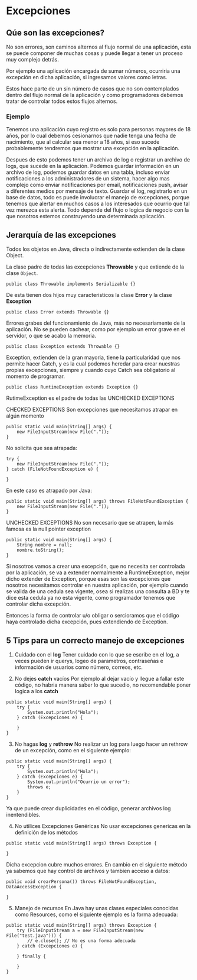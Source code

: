 # Excepciones

## Qúe son las excepciones?
No son errores, son caminos alternos al flujo normal de una aplicación, esta se puede componer de muchas cosas y puede llegar a tener un proceso muy complejo detrás.

Por ejemplo una aplicación encargada de sumar números, ocurriria una excepción en dicha aplicación, si ingresamos valores como letras.

Estos hace parte de un sin número de casos que no son contemplados dentro del flujo normal de la aplicación y como programadores debemos tratar de controlar todos estos flujos alternos.

### Ejemplo
Tenemos una aplicación cuyo registro es solo para personas mayores de 18 años, por lo cual debemos cesionarnos que nadie tenga una fecha de nacimiento, que al calcular sea menor a 18 años,
si eso sucede probablemente tendremos que mostrar una excepción en la aplicación.

Despues de esto podemos tener un archivo de log o registrar un archivo de logs, que sucede en la aplicación.
Podemos guardar información en un archivo de log, podemos guardar datos en una tabla, incluso enviar notificaciones a los administradores de un sistema, hacer algo mas complejo como enviar
notificaciones por email, notificaciones push, avisar a diferentes medios por mensaje de texto.
Guardar el log, registrarlo en un base de datos, todo es puede involucrar el manejo de excepciones, porque tenemos que alertar en muchos casos a los interesados que ocurrio que tal vez
merezca esta alerta.
Todo depende del flujo o logica de negocio con la que nosotros estemos construyendo una determinada aplicación.

 
## Jerarquía de las excepciones
Todos los objetos en Java, directa o indirectamente extienden de la clase Object.

La clase padre de todas las excepciones **Throwable** y que extiende de la clase ```Object```.

```
public class Throwable implements Serializable {}
```

De esta tienen dos hijos muy caracteristicos la clase **Error** y la clase **Exception**

```
public class Error extends Throwable {}
```

Errores grabes del funcionamiento de Java, más no necesariamente de la aplicación. No se pueden cachear, como por ejemplo un error grave en el servidor, o que se acabo la memoria.


```
public class Exception extends Throwable {}
```

Exception, extienden de la gran mayoria, tiene la particularidad que nos permite hacer Catch, y es la cual podemos heredar para crear nuestras propias excepciones, siempre y cuando cuyo Catch sea obligatorio al momento de programar.


```
public class RuntimeException extends Exception {}
```

RutimeException es el padre de todas las UNCHECKED EXCEPTIONS

CHECKED EXCEPTIONS
Son excepciones que necesitamos atrapar en algún momento

```
public static void main(String[] args) {
	new FileInputStream(new File("."));
}
```

No solicita que sea atrapada:

```
try {
	new FileInputStream(new File("."));
} catch (FileNotFoundException e) {

}

```

En este caso es atrapado por Java:

```
public static void main(String[] args) throws FileNotFoundException {
	new FileInputStream(new File("."));
}
```

UNCHECKED EXCEPTIONS
No son necesario que se atrapen, la más famosa es la null pointer exception

```
public static void main(String[] args) {
	String nombre = null;
	nombre.toString();
}
```

Si nosotros vamos a crear una excepción, que no necesita ser controlada por la aplicación, se va a extender normalmente a RuntimeException, mejor dicho extender de Exception, porque esas son las excepciones que nosotros necesitamos controlar en nuestra aplicación, por ejemplo cuando se valida de una cedula sea vigente, osea si realizas una consulta a BD y te dice esta cedula ya no esta vigente, como programador tenemos que controlar dicha excepción.

Entonces la forma de controlar u/o obligar o sercioramos que el código haya controlado dicha excepción, pues extendiendo de Exception.

## 5 Tips para un correcto manejo de excepciones

1. Cuidado con el **log**
Tener cuidado con lo que se escribe en el log, a veces pueden ir querys, logeo de parametros, contraseñas e información de usuarios como número, correos, etc.

2. No dejes **catch** vacíos
Por ejemplo al dejar vacío y llegue a fallar este código, no habria manera saber lo que sucedio, no recomendable poner logica a los **catch**

```
public static void main(String[] args) {
	try {
	    System.out.println("Hola");
	} catch (Excepciones e) {

	}
}
```

3. No hagas **log** y **rethrow**
No realizar un log para luego hacer un rethrow de un excepción, como en el siguiente ejemplo:

```
public static void main(String[] args) {
	try {
	    System.out.println("Hola");
	} catch (Excepciones e) {
	    System.out.println("Ocurrio un error");
	    throws e;
	}
}
```
Ya que puede crear duplicidades en el código, generar archivos log inentendibles.

4. No utilices Excepciones Genéricas
No usar excepciones genericas en la definición de los métodos

```
public static void main(String[] args) throws Exception {

}
```

Dicha excepcion cubre muchos errores. En cambio en el siguiente método ya sabemos que hay control de archivos y tambien acceso a datos:

```
public void crearPersona()) throws FileNotFoundException, DataAccessException {

}
```

5. Manejo de recursos
En Java hay unas clases especiales conocidas como Resources, como el siguiente ejemplo es la forma adecuada:

```
public static void main(String[] args) throws Exception {
	try (FileInputStream a = new FileInputStream(new File("test.java"))) {
	    // e.close(); // No es una forma adecuada
	} catch (Excepciones e) {

	} finally {

	}
}
```
